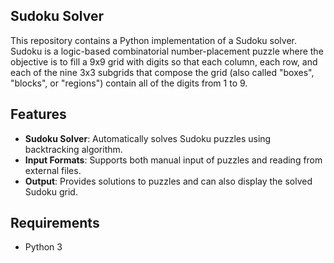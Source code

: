 ## Sudoku Solver

This repository contains a Python implementation of a Sudoku solver. Sudoku is a logic-based combinatorial number-placement puzzle where the objective is to fill a 9x9 grid with digits so that each column, each row, and each of the nine 3x3 subgrids that compose the grid (also called "boxes", "blocks", or "regions") contain all of the digits from 1 to 9.

## Features

- **Sudoku Solver**: Automatically solves Sudoku puzzles using backtracking algorithm.
- **Input Formats**: Supports both manual input of puzzles and reading from external files.
- **Output**: Provides solutions to puzzles and can also display the solved Sudoku grid.

## Requirements

- Python 3
   
